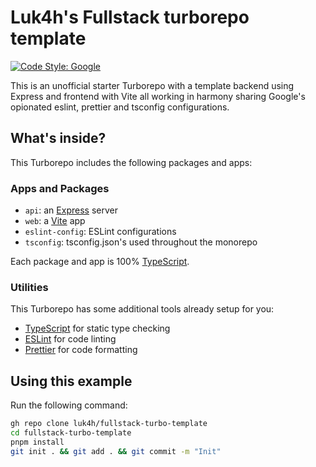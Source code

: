 # Luk4h's Fullstack turborepo template
[![Code Style: Google](https://img.shields.io/badge/code%20style-google-blueviolet.svg)](https://github.com/google/gts)

This is an unofficial starter Turborepo with a template backend using Express and frontend with Vite all working in harmony sharing Google's opionated eslint, prettier and tsconfig configurations.

## What's inside?

This Turborepo includes the following packages and apps:

### Apps and Packages

- `api`: an [Express](https://expressjs.com/) server
- `web`: a [Vite](https://vitejs.dev/) app
- `eslint-config`: ESLint configurations
- `tsconfig`: tsconfig.json's used throughout the monorepo

Each package and app is 100% [TypeScript](https://www.typescriptlang.org/).

### Utilities

This Turborepo has some additional tools already setup for you:

- [TypeScript](https://www.typescriptlang.org/) for static type checking
- [ESLint](https://eslint.org/) for code linting
- [Prettier](https://prettier.io) for code formatting

## Using this example

Run the following command:

```sh
gh repo clone luk4h/fullstack-turbo-template
cd fullstack-turbo-template
pnpm install
git init . && git add . && git commit -m "Init"
```
